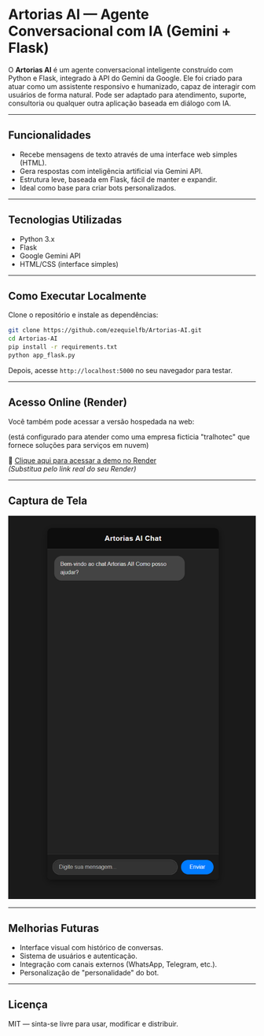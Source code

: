 # Artorias AI — Agente Conversacional com IA (Gemini + Flask)

O **Artorias AI** é um agente conversacional inteligente construído com Python e Flask, integrado à API do Gemini da Google. Ele foi criado para atuar como um assistente responsivo e humanizado, capaz de interagir com usuários de forma natural. Pode ser adaptado para atendimento, suporte, consultoria ou qualquer outra aplicação baseada em diálogo com IA.

---

## Funcionalidades

- Recebe mensagens de texto através de uma interface web simples (HTML).
- Gera respostas com inteligência artificial via Gemini API.
- Estrutura leve, baseada em Flask, fácil de manter e expandir.
- Ideal como base para criar bots personalizados.

---

## Tecnologias Utilizadas

- Python 3.x  
- Flask  
- Google Gemini API  
- HTML/CSS (interface simples)

---

## Como Executar Localmente

Clone o repositório e instale as dependências:

```bash
git clone https://github.com/ezequielfb/Artorias-AI.git
cd Artorias-AI
pip install -r requirements.txt
python app_flask.py
```

Depois, acesse `http://localhost:5000` no seu navegador para testar.

---

## Acesso Online (Render)

Você também pode acessar a versão hospedada na web:

(está configurado para atender como uma empresa ficticia "tralhotec" que fornece soluções para serviços em nuvem)

🔗 [Clique aqui para acessar a demo no Render](https://ezequielfb.github.io/Artorias-AI/)  
*(Substitua pelo link real do seu Render)*

---

## Captura de Tela

![Print da interface do Artorias AI](Assets/artorias.png)


---

## Melhorias Futuras

- Interface visual com histórico de conversas.
- Sistema de usuários e autenticação.
- Integração com canais externos (WhatsApp, Telegram, etc.).
- Personalização de "personalidade" do bot.

---

## Licença

MIT — sinta-se livre para usar, modificar e distribuir.
